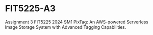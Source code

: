 # FIT5225-A3
Assignment 3 FIT5225 2024 SM1 PixTag: An AWS-powered Serverless Image Storage System with Advanced Tagging Capabilities.
